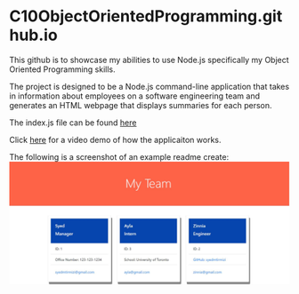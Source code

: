 # C10ObjectOrientedProgramming.github.io

This github is to showcase my abilities to use Node.js specifically my Object Oriented Programming skills.

The project is designed to be a Node.js command-line application that takes in information about employees on a software engineering team and generates an HTML webpage that displays summaries for each person.

The index.js file can be found [here](index.js)

Click [here](https://drive.google.com/file/d/1PQz0c-Q1j2iWBHwBUxsqh1qnDTIBtZQu/view) for a video demo of how the applicaiton works.


The following is a screenshot of an example readme create: ![here](https://github.com/syedmtirmizi/C10ObjectOrientedProgramming.github.io/blob/main/assets/myTeamDashboardScreenshot.JPG?raw=true)

